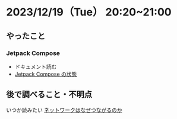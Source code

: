 # 2023/12/19（Tue） 20:20~21:00

## やったこと

### Jetpack Compose
* ドキュメント読む
* [Jetpack Compose の状態](https://developer.android.com/courses/pathways/jetpack-compose-for-android-developers-1?hl=ja#codelab-https://developer.android.com/codelabs/jetpack-compose-state)



## 後で調べること・不明点
いつか読みたい
[ネットワークはなぜつながるのか](https://www.amazon.co.jp/%E3%83%8D%E3%83%83%E3%83%88%E3%83%AF%E3%83%BC%E3%82%AF%E3%81%AF%E3%81%AA%E3%81%9C%E3%81%A4%E3%81%AA%E3%81%8C%E3%82%8B%E3%81%AE%E3%81%8B-%E7%AC%AC2%E7%89%88-%E7%9F%A5%E3%81%A3%E3%81%A6%E3%81%8A%E3%81%8D%E3%81%9F%E3%81%84TCP-IP%E3%80%81LAN%E3%80%81%E5%85%89%E3%83%95%E3%82%A1%E3%82%A4%E3%83%90%E3%81%AE%E5%9F%BA%E7%A4%8E%E7%9F%A5%E8%AD%98-%E6%88%B8%E6%A0%B9/dp/4822283119/ref=sr_1_1?adgrpid=57017349327&gclid=CjwKCAiA-P-rBhBEEiwAQEXhHzj6fbQifr3Bbam0KLMsTMVBkgCVxy-xCd6P0cyC9ylejZSSEF7amhoCs7MQAvD_BwE&hvadid=679056814715&hvdev=c&hvlocphy=1009343&hvnetw=g&hvqmt=e&hvrand=5718275913048203559&hvtargid=kwd-332754015790&hydadcr=4077_13378607&jp-ad-ap=0&keywords=%E3%83%8D%E3%83%83%E3%83%88%E3%83%AF%E3%83%BC%E3%82%AF%E3%81%AF%E3%81%AA%E3%81%9C%E3%81%A4%E3%81%AA%E3%81%8C%E3%82%8B%E3%81%AE%E3%81%8B&qid=1702901680&s=books&sr=1-1)
